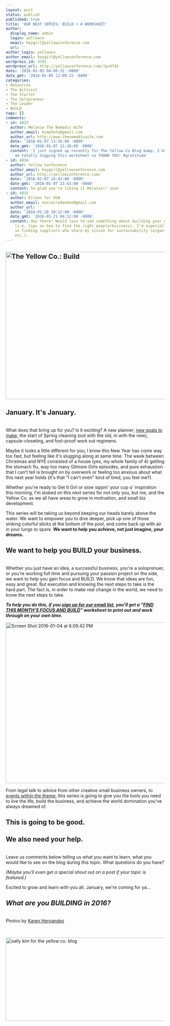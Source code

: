 ```yaml
---
layout: post
status: publish
published: true
title: 'OUR NEXT SERIES: BUILD + A WORKSHEET'
author:
  display_name: admin
  login: yellowco
  email: heygirl@yellowconference.com
  url: ''
author_login: yellowco
author_email: heygirl@yellowconference.com
wordpress_id: 4742
wordpress_url: http://yellowconference.com/?p=4742
date: '2016-01-05 04:00:32 -0800'
date_gmt: '2016-01-05 12:00:32 -0800'
categories:
- Resources
- The Activist
- The Starter
- The Solopreneur
- The Leader
- BUILD
tags: []
comments:
- id: 4033
  author: Melanie The Nomadic Wife
  author_email: bymphoto@gmail.com
  author_url: http://www.thenomadicwife.com
  date: '2016-01-07 13:36:00 -0800'
  date_gmt: '2016-01-07 21:36:00 -0800'
  content: 'I just signed up recently for The Yellow Co Blog &amp; I have to say I
    am totally digging this worksheet so THANK YOU! #gratitude'
- id: 4034
  author: Yellow Conference
  author_email: heygirl@yellowconference.com
  author_url: http://yellowconference.com/
  date: '2016-01-07 14:43:00 -0800'
  date_gmt: '2016-01-07 22:43:00 -0800'
  content: So glad you're liking it Melanie!! xoxo
- id: 4035
  author: Eileen for OSW
  author_email: oursacredwomen@gmail.com
  author_url: ''
  date: '2016-01-20 20:12:00 -0800'
  date_gmt: '2016-01-21 04:12:00 -0800'
  content: Hey there! Would love to see something about building your network of suppliers
    (i.e. tips on how to find the right people/business). I'm especially interested
    in finding suppliers who share my vision for sustainability (organic, fair-trade,
    etc.).
---
```

<h2><a href="http://yellowconference.com/wp-content/uploads/2015/12/karenhernandezBUILD-opening-image.jpg"><img class="aligncenter size-full wp-image-4745" src="http://yellowconference.com/wp-content/uploads/2015/12/karenhernandezBUILD-opening-image.jpg" alt="The Yellow Co.: Build" width="700" height="467" /></a></h2></p>
<h2>January. It's January.</h2><br />
What does that bring up for you? Is it exciting? A new planner, <a href="http://www.stilettosontherocks.com/shop/" target="_blank">new goals to make,</a>&nbsp;the start of Spring cleaning (out with the old, in with the new), capsule-closeting, and fool-proof work out regimens.</p>
<p>Maybe it looks a little different for you; I know this New Year has come way too fast, but feeling like it's slugging along at same time. The week between Christmas and NYE consisted of a house (yes, my whole family of 4) getting the stomach flu, way too many Gilmore Girls episodes, and pure exhaustion that I can't tell is brought on by overwork or feeling too anxious about what this next year holds (it's that "I can't even" kind of tired, you feel me?).</p>
<p>Whether you're ready to Get It Girl or slow sippin' your cup o' inspiration this morning, I'm stoked on this next series for not only you, but me, and the Yellow Co. as we all have areas to grow in motivation, and small&nbsp;biz development.</p>
<p>This series will be taking us beyond keeping our heads barely above the water. We want to empower you to dive deeper, pick up one of those sinking colorful sticks at the bottom of the pool, and come back up with air in your lungs to spare.<strong> We want to help you achieve, not just imagine, your dreams.</strong></p>
<h2>We want to help you <strong>BUILD your business</strong>.</h2><br />
Whether you just have an idea, a successful business, you're a soloprenuer, or you're working full time and pursuing your passion project on the side, we want to help you gain focus and BUILD. We know that ideas are fun, easy and great. But execution and knowing the next steps to take is the hard part. The fact is, in order to make real change in the world, we need to know the next steps to take.</p>
<p><strong><em>To help you do this, if you <a href="http://eepurl.com/bLNDE1" target="_blank">sign up for our email list</a>, you'll get a "<a href="http://eepurl.com/bLNDE1">FIND THIS MONTH'S FOCUS AND BUILD</a>" worksheet to print out and work through on your own time.</em></strong></p>
<p><a href="http://yellowconference.us3.list-manage1.com/subscribe?u=3f8e45f74e0653e404965e2ef&amp;id=8a5a3900cc" target="_blank"><img class="aligncenter size-large wp-image-4759" src="http://yellowconference.com/wp-content/uploads/2016/01/Screen-Shot-2016-01-04-at-6.09.42-PM-1024x509.png" alt="Screen Shot 2016-01-04 at 6.09.42 PM" width="1024" height="509" /></a></p>
<p>From legal talk to advice from other creative small business owners,&nbsp;to <a href="https://www.eventbrite.com/e/building-a-value-based-business-tickets-20356073564" target="_blank">events within the theme</a>,&nbsp;this series is going to give you the tools you need to live the life, build the business, and achieve the world domination you've always dreamed of.</p>
<h2>This is going to be good.</h2></p>
<h2>We also need your help.</h2><br />
Leave us comments below telling us what you want to learn, what you would like to see on the blog during this topic. What questions do you have?</p>
<p><em>(Maybe you'll even get a special shout out on a post if your topic is featured.)</em></p>
<p>Excited to grow and learn with you all. January, we're coming for ya...</p>
<h2><em>What are you BUILDING&nbsp;in 2016?</em></h2><br />
Photos by <a href="http://www.karenmariehernandez.com/" target="_blank">Karen Hernandez</a></p>
<p>&nbsp;</p>
<p><a href="http://lettersfromamister.tumblr.com/" target="_blank"><img class="size-full wp-image-4705 alignleft" src="http://yellowconference.com/wp-content/uploads/2015/12/sallykim.jpg" alt="sally kim for the yellow co. blog" width="700" height="264" /></a></p>
